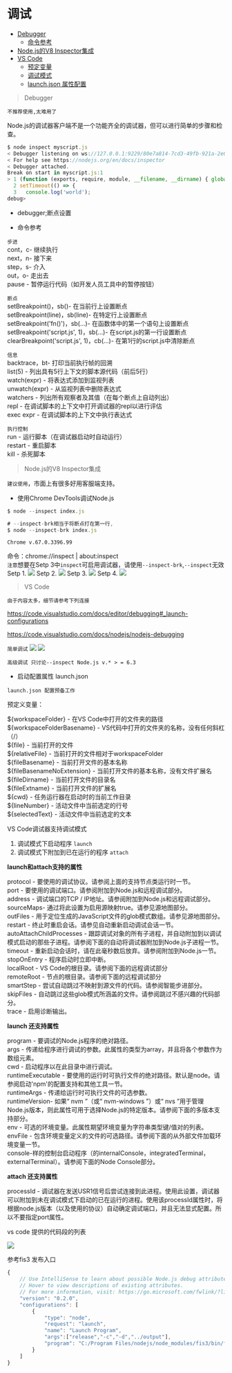 # 调试

* [Debugger](#debugger)
     * [命令参考](#commond)
* [Node.js的V8 Inspector集成](#inspector)
* [VS Code](#vscode)
    * [预定变量](#bianliang)
    * [调试模式](#moshi)
    * [launch.json 属性配置](#vsattr)


> <i id="debugger"></i>Debugger

`不推荐使用,太难用了`

Node.js的调试器客户端不是一个功能齐全的调试器，但可以进行简单的步骤和检查。

```js
$ node inspect myscript.js
< Debugger listening on ws://127.0.0.1:9229/80e7a814-7cd3-49fb-921a-2e02228cd5ba
< For help see https://nodejs.org/en/docs/inspector
< Debugger attached.
Break on start in myscript.js:1
> 1 (function (exports, require, module, __filename, __dirname) { global.x = 5;
  2 setTimeout(() => {
  3   console.log('world');
debug>
```
* debugger;断点设置

* <i id="commond"></i>命令参考

`步进`  
cont，c- 继续执行  
next，n- 接下来  
step，s- 介入  
out，o- 走出去  
pause - 暂停运行代码（如开发人员工具中的暂停按钮）  

`断点`  
setBreakpoint()，sb()- 在当前行上设置断点  
setBreakpoint(line)，sb(line)- 在特定行上设置断点  
setBreakpoint('fn()')，sb(...)- 在函数体中的第一个语句上设置断点  
setBreakpoint('script.js', 1)，sb(...)- 在script.js的第一行设置断点  
clearBreakpoint('script.js', 1)，cb(...)- 在第1行的script.js中清除断点   

`信息`  
backtrace，bt- 打印当前执行帧的回溯  
list(5) - 列出具有5行上下文的脚本源代码（前后5行）  
watch(expr) - 将表达式添加到监视列表  
unwatch(expr) - 从监视列表中删除表达式  
watchers - 列出所有观察者及其值（在每个断点上自动列出）  
repl - 在调试脚本的上下文中打开调试器的repl以进行评估  
exec expr - 在调试脚本的上下文中执行表达式  

`执行控制`  
run - 运行脚本（在调试器启动时自动运行）  
restart - 重启脚本  
kill - 杀死脚本  


> <i id="inspector"></i><span id="inspector"></span>Node.js的V8 Inspector集成

`建议使用`，市面上有很多好用客服端支持。

* 使用Chrome DevTools调试Node.js

```js
$ node --inspect index.js

# --inspect-brk相当于将断点打在第一行,
$ node --inspect-brk index.js
```
`Chrome v.67.0.3396.99`  

命令：chrome://inspect | about:inspect  
`注意`想要在Setp 3中`inspect`可启用调试器，请使用`--inspect-brk`,`--inspect`无效  
Setp 1.
![](./images/1.png)
Setp 2. 
![](./images/2.png)
Setp 3. 
![](./images/3.png)
Setp 4. 
![](./images/4.png)

> <i id="vscode"></i><span id="vscode"></span>VS Code

`由于内容太多，细节请参考下列连接`

https://code.visualstudio.com/docs/editor/debugging#_launch-configurations

https://code.visualstudio.com/docs/nodejs/nodejs-debugging

`简单调试`
![](./images/5.png)
![](./images/6.png)

`高级调试 只讨论--inspect Node.js v.* > = 6.3`

* 启动配置属性 launch.json

`launch.json 配置预备工作`

<i id="bianliang"></i><span id="bianliang"></span>预定义变量：

${workspaceFolder} - 在VS Code中打开的文件夹的路径  
${workspaceFolderBasename} - VS代码中打开的文件夹的名称，没有任何斜杠（/）  
${file} - 当前打开的文件  
${relativeFile} - 当前打开的文件相对于workspaceFolder  
${fileBasename} - 当前打开文件的基本名称  
${fileBasenameNoExtension} - 当前打开文件的基本名称，没有文件扩展名  
${fileDirname} - 当前打开文件的目录名  
${fileExtname} - 当前打开文件的扩展名  
${cwd} - 任务运行器在启动时的当前工作目录  
${lineNumber} - 活动文件中当前选定的行号  
${selectedText} - 活动文件中当前选定的文本  

<i id="moshi"></i><span id=""></span>VS Code调试器支持调试模式

1. 调试模式下启动程序 `launch`
2. 调试模式下附加到已在运行的程序 `attach`

<i id="vsattr"></i><span id=""></span>**launch和attach支持的属性**

protocol - 要使用的调试协议。请参阅上面的支持节点类运行时一节。  
port - 要使用的调试端口。请参阅附加到Node.js和远程调试部分。  
address - 调试端口的TCP / IP地址。请参阅附加到Node.js和远程调试部分。  
sourceMaps- 通过将此设置为启用源映射true。请参见源地图部分。  
outFiles - 用于定位生成的JavaScript文件的glob模式数组。请参见源地图部分。  
restart - 终止时重启会话。请参见自动重新启动调试会话一节。  
autoAttachChildProcesses - 跟踪调试对象的所有子进程，并自动附加到以调试模式启动的那些子进程。请参阅下面的自动将调试器附加到Node.js子进程一节。  
timeout - 重新启动会话时，请在此毫秒数后放弃。请参阅附加到Node.js一节。  
stopOnEntry - 程序启动时立即中断。  
localRoot - VS Code的根目录。请参阅下面的远程调试部分  
remoteRoot - 节点的根目录。请参阅下面的远程调试部分  
smartStep - 尝试自动跳过不映射到源文件的代码。请参阅智能步进部分。  
skipFiles - 自动跳过这些glob模式所涵盖的文件。请参阅跳过不感兴趣的代码部分。  
trace - 启用诊断输出。

**launch 还支持属性**

program - 要调试的Node.js程序的绝对路径。  
args - 传递给程序进行调试的参数。此属性的类型为array，并且将各个参数作为数组元素。  
cwd - 启动程序以在此目录中进行调试。  
runtimeExecutable - 要使用的运行时可执行文件的绝对路径。默认是node。请参阅启动'npm'的配置支持和其他工具一节。  
runtimeArgs - 传递给运行时可执行文件的可选参数。  
runtimeVersion- 如果“ nvm ”（或“ nvm-windows ”）或“ nvs ”用于管理Node.js版本，则此属性可用于选择Node.js的特定版本。请参阅下面的多版本支持部分。  
env - 可选的环境变量。此属性期望环境变量为字符串类型键/值对的列表。  
envFile - 包含环境变量定义的文件的可选路径。请参阅下面的从外部文件加载环境变量一节。  
console-样的控制台启动程序（的internalConsole，integratedTerminal，externalTerminal）。请参阅下面的Node Console部分。

**attach 还支持属性**

processId - 调试器在发送USR1信号后尝试连接到此进程。使用此设置，调试器可以附加到未在调试模式下启动的已在运行的进程。使用该processId属性时，将根据node.js版本（以及使用的协议）自动确定调试端口，并且无法显式配置。所以不要指定port属性。

vs code 提供的代码段的列表

![](./images/7.png)

参考fis3 发布入口
```js
{
    // Use IntelliSense to learn about possible Node.js debug attributes.
    // Hover to view descriptions of existing attributes.
    // For more information, visit: https://go.microsoft.com/fwlink/?linkid=830387
    "version": "0.2.0",
    "configurations": [
        {
            "type": "node",
            "request": "launch",
            "name": "Launch Program",
            "args":["release","-c","-d","../output"],
            "program": "C:/Program Files/nodejs/node_modules/fis3/bin/fis.js"
        }
    ]
}
```